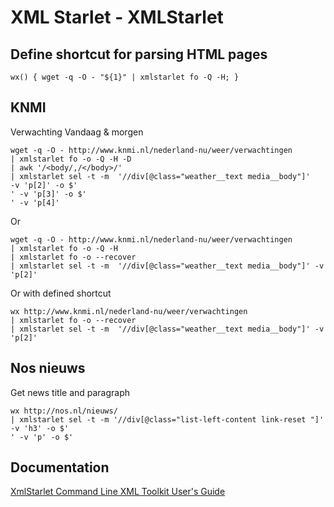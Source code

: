 # XML Starlet - XMLStarlet

## Define shortcut for parsing HTML pages

    wx() { wget -q -O - "${1}" | xmlstarlet fo -Q -H; }

## KNMI
Verwachting Vandaag & morgen

    wget -q -O - http://www.knmi.nl/nederland-nu/weer/verwachtingen
    | xmlstarlet fo -o -Q -H -D
    | awk '/<body/,/</body>/'
    | xmlstarlet sel -t -m  '//div[@class="weather__text media__body"]'
    -v 'p[2]' -o $'
    ' -v 'p[3]' -o $'
    ' -v 'p[4]'

Or

    wget -q -O - http://www.knmi.nl/nederland-nu/weer/verwachtingen
    | xmlstarlet fo -o -Q -H
    | xmlstarlet fo -o --recover
    | xmlstarlet sel -t -m  '//div[@class="weather__text media__body"]' -v 'p[2]'

Or with defined shortcut

    wx http://www.knmi.nl/nederland-nu/weer/verwachtingen
    | xmlstarlet fo -o --recover
    | xmlstarlet sel -t -m  '//div[@class="weather__text media__body"]' -v 'p[2]'

## Nos nieuws

Get news title and paragraph

    wx http://nos.nl/nieuws/
    | xmlstarlet sel -t -m '//div[@class="list-left-content link-reset "]'
    -v 'h3' -o $'
    ' -v 'p' -o $'

## Documentation

[XmlStarlet Command Line XML Toolkit User's Guide](http://xmlstar.sourceforge.net/doc/UG/xmlstarlet-ug.html)


